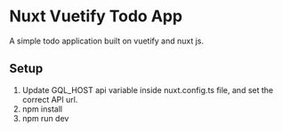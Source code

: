 # Nuxt Vuetify Todo App

A simple todo application built on vuetify and nuxt js.

## Setup

1. Update GQL_HOST api variable inside nuxt.config.ts file, and set the correct API url.
2. npm install
3. npm run dev
